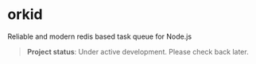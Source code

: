 # orkid

Reliable and modern redis based task queue for Node.js

> **Project status**: Under active development. Please check back later.

